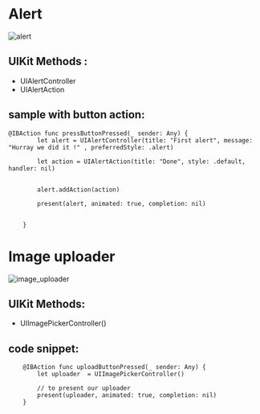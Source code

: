 # Alert
![alert](https://user-images.githubusercontent.com/9798362/45214441-17edff00-b2b8-11e8-95ed-ebe472dd1977.png)

## UIKit Methods :  
   - UIAlertController 
   - UIAlertAction 

## sample with button action:
```
@IBAction func pressButtonPressed(_ sender: Any) {
        let alert = UIAlertController(title: "First alert", message: "Hurray we did it !" , preferredStyle: .alert)
        
        let action = UIAlertAction(title: "Done", style: .default, handler: nil)
        
        
        alert.addAction(action)
        
        present(alert, animated: true, completion: nil)
        
        
    }
```   

# Image uploader
![image_uploader](https://user-images.githubusercontent.com/9798362/45297674-bb8f1780-b523-11e8-9fd7-3065fa58a0d2.png)

## UIKit Methods:
  - UIImagePickerController()

## code snippet:
```
    @IBAction func uploadButtonPressed(_ sender: Any) {
        let uploader  = UIImagePickerController()
     
        // to present our uploader
        present(uploader, animated: true, completion: nil)
    }
```


